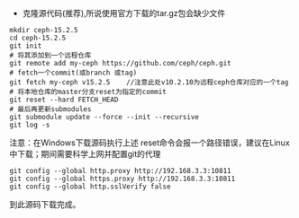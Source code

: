 - 克隆源代码(推荐),所说使用官方下载的tar.gz包会缺少文件
```shell
mkdir ceph-15.2.5
cd ceph-15.2.5
git init
# 将其添加到一个远程仓库
git remote add my-ceph https://github.com/ceph/ceph.git
# fetch一个commit(或branch 或tag)
git fetch my-ceph v15.2.5    //注意此处v10.2.10为远程ceph仓库对应的一个tag
# 将本地仓库的master分支reset为指定的commit
git reset --hard FETCH_HEAD
# 最后再更新submodules
git submodule update --force --init --recursive
git log -s

```

注意：在Windows下载源码执行上述 reset命令会报一个路径错误，建议在Linux中下载；期间需要科学上网并配置git的代理
```shell
git config --global http.proxy http://192.168.3.3:10811
git config --global https.proxy http://192.168.3.3:10811
git config --global http.sslVerify false
```
到此源码下载完成。
